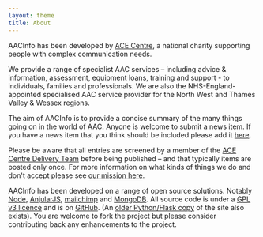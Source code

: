 ```yaml
---
layout: theme
title: About
---
```


<p class="lead">AACInfo has been developed by <a href="http://acecentre.org.uk">ACE Centre</a>, a national charity supporting people with complex communication needs.</p>

<p>We provide a range of specialist AAC services – including advice &amp; information, assessment, equipment loans, training and support - to individuals, families and professionals.  We are also the NHS-England-appointed specialised AAC service provider for the North West and Thames Valley &amp; Wessex regions.</p>

<p>The aim of AACInfo is to provide a concise summary of the many things going on in the world of AAC.  Anyone is welcome to submit a news item. If you have a news item that you think should be included please add it <a href="/posts">here</a>.</p>

<p>Please be aware that all entries are screened by a member of the <a href="http://acecentre.org.uk">ACE Centre Delivery Team</a> before being published – and that typically items are posted only once. For more information on what kinds of things we do and don't accept please see <a href="/mission">our mission here</a>.</p>

<p>AACInfo has been developed on a range of open source solutions. Notably <a href="https://nodejs.org">Node</a>, <a href="https://angularjs.org">AnjularJS</a>, <a href="https://www.npmjs.com/package/mailchimp">mailchimp</a> and <a href="https://www.mongodb.org">MongoDB</a>. All source code is under a <a href="http://choosealicense.com/licenses/gpl-3.0/">GPL v3 licence</a> and is on <a href="https://github.com/ACECentre/aacnews/">GitHub</a>. (An <a href="https://github.com/ACECentre/aacnews/tree/flask">older Python/Flask copy</a> of the site also exists). You are welcome to fork the project but please consider contributing back any enhancements to the project. </p>